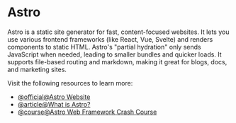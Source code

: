# Astro

Astro is a static site generator for fast, content-focused websites. It lets you use various frontend frameworks (like React, Vue, Svelte) and renders components to static HTML. Astro's "partial hydration" only sends JavaScript when needed, leading to smaller bundles and quicker loads. It supports file-based routing and markdown, making it great for blogs, docs, and marketing sites.

Visit the following resources to learn more:

- [@official@Astro Website](https://astro.build/)
- [@article@What is Astro?](https://www.contentful.com/blog/what-is-astro/)
- [@course@Astro Web Framework Crash Course](https://www.youtube.com/watch?v=e-hTm5VmofI)

